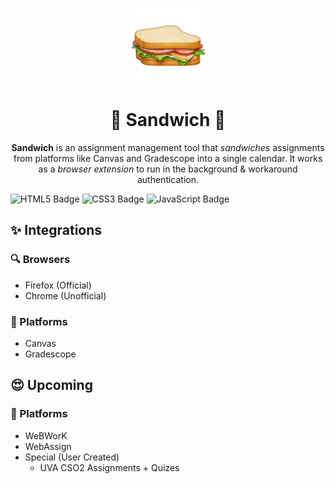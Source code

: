 <p align="center"><img width="120" src="https://github.com/JoshuaMarkle/sandwich/blob/main/icons/sandwich.png" alt="UniStyles Logo"></p>
<h1 align="center">🥪 Sandwich 🥪</h1>

<p align="center"><strong>Sandwich</strong> is an assignment management tool that <em>sandwiches</em> assignments from platforms like Canvas and Gradescope into a single calendar. It works as a <em>browser extension</em> to run in the background & workaround authentication.</p>

<img src="https://img.shields.io/badge/HTML5-E34F26?logo=html5&logoColor=fff&style=flat-square" alt="HTML5 Badge"> <img src="https://img.shields.io/badge/CSS3-1572B6?logo=css3&logoColor=fff&style=flat-square" alt="CSS3 Badge"> <img src="https://img.shields.io/badge/JavaScript-F7DF1E?logo=javascript&logoColor=000&style=flat-square" alt="JavaScript Badge">

## ✨ Integrations

### 🔍 Browsers
- Firefox (Official)
- Chrome (Unofficial)

### 📝 Platforms
- Canvas
- Gradescope

## 😍 Upcoming

### 📝 Platforms
- WeBWorK
- WebAssign
- Special (User Created)
  - UVA CSO2 Assignments + Quizes
